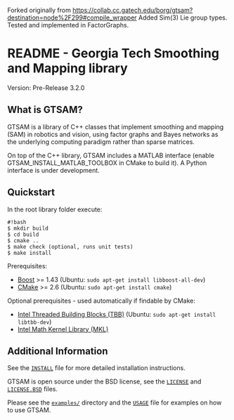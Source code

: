 Forked originally from https://collab.cc.gatech.edu/borg/gtsam?destination=node%2F299#compile_wrapper
Added Sim(3) Lie group types. Tested and implemented in FactorGraphs.

README - Georgia Tech Smoothing and Mapping library
===================================================
Version: Pre-Release 3.2.0

What is GTSAM?
--------------

GTSAM is a library of C++ classes that implement smoothing and
mapping (SAM) in robotics and vision, using factor graphs and Bayes
networks as the underlying computing paradigm rather than sparse
matrices.

On top of the C++ library, GTSAM includes a MATLAB interface (enable
GTSAM_INSTALL_MATLAB_TOOLBOX in CMake to build it). A Python interface
is under development.

Quickstart
----------

In the root library folder execute:

```
#!bash
$ mkdir build
$ cd build
$ cmake ..
$ make check (optional, runs unit tests)
$ make install
```

Prerequisites:

- [Boost](http://www.boost.org/users/download/) >= 1.43 (Ubuntu: `sudo apt-get install libboost-all-dev`)
- [CMake](http://www.cmake.org/cmake/resources/software.html) >= 2.6 (Ubuntu: `sudo apt-get install cmake`)

Optional prerequisites - used automatically if findable by CMake:

- [Intel Threaded Building Blocks (TBB)](http://www.threadingbuildingblocks.org/) (Ubuntu: `sudo apt-get install libtbb-dev`)
- [Intel Math Kernel Library (MKL)](http://software.intel.com/en-us/intel-mkl)

Additional Information
----------------------

See the [`INSTALL`](https://bitbucket.org/gtborg/gtsam/src/develop/INSTALL) file for more detailed installation instructions.

GTSAM is open source under the BSD license, see the [`LICENSE`](https://bitbucket.org/gtborg/gtsam/src/develop/LICENSE) and [`LICENSE.BSD`](https://bitbucket.org/gtborg/gtsam/src/develop/LICENSE.BSD) files.

Please see the [`examples/`](https://bitbucket.org/gtborg/gtsam/src/develop/examples) directory and the [`USAGE`](https://bitbucket.org/gtborg/gtsam/src/develop/USAGE) file for examples on how to use GTSAM.
